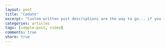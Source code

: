 ```yaml
---
layout: post
title: "Cedato"
excerpt: "Custom written post descriptions are the way to go... if you're not lazy."
categories: articles
tags: [sample-post, video]
comments: true
share: true
---
```

<br>
<div class="apester-media" data-media-id="5b9f61d9a72158072f344c6a" data-player="true" height="512"></div><script async src="https://static.stg.apester.com/js/sdk/latest/apester-sdk.js"></script>
<br>


